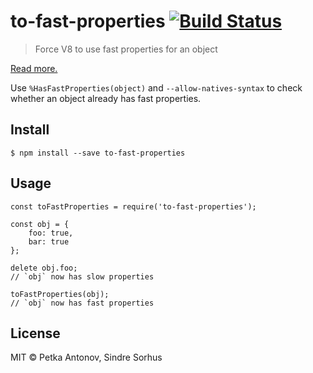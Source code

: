 to-fast-properties [![Build Status](https://travis-ci.org/sindresorhus/to-fast-properties.svg?branch=master)](https://travis-ci.org/sindresorhus/to-fast-properties)
====================================================================================================================================================================

> Force V8 to use fast properties for an object

[Read more.](http://stackoverflow.com/questions/24987896/)

Use `%HasFastProperties(object)` and `--allow-natives-syntax` to check whether an object already has fast properties.

Install
-------

    $ npm install --save to-fast-properties

Usage
-----

    const toFastProperties = require('to-fast-properties');

    const obj = {
        foo: true,
        bar: true
    };

    delete obj.foo;
    // `obj` now has slow properties

    toFastProperties(obj);
    // `obj` now has fast properties

License
-------

MIT © Petka Antonov, Sindre Sorhus
